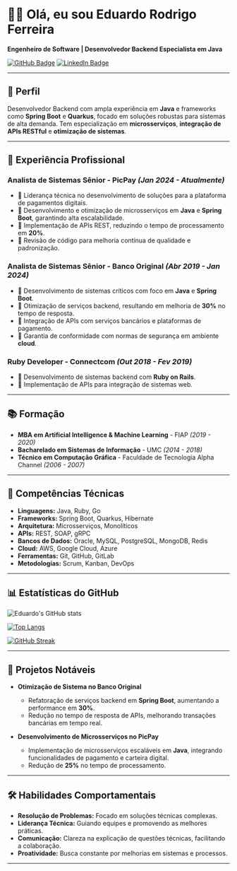 # 👨‍💻 Olá, eu sou Eduardo Rodrigo Ferreira

**Engenheiro de Software | Desenvolvedor Backend Especialista em Java**

[![GitHub Badge](https://img.shields.io/badge/GitHub-ERF88-blue?logo=github)](https://github.com/ERF88) [![LinkedIn Badge](https://img.shields.io/badge/LinkedIn-eduardo--rodrigo--ferreira-blue?logo=linkedin)](https://www.linkedin.com/in/eduardo-rodrigo-ferreira-a4324a69/)

---

## 🎯 **Perfil**

Desenvolvedor Backend com ampla experiência em **Java** e frameworks como **Spring Boot** e **Quarkus**, focado em soluções robustas para sistemas de alta demanda. Tem especialização em **microsserviços**, **integração de APIs RESTful** e **otimização de sistemas**.

---

## 💼 **Experiência Profissional**

### **Analista de Sistemas Sênior - PicPay** *(Jan 2024 - Atualmente)*  
- 🔹 Liderança técnica no desenvolvimento de soluções para a plataforma de pagamentos digitais.
- 🔹 Desenvolvimento e otimização de microsserviços em **Java** e **Spring Boot**, garantindo alta escalabilidade.
- 🔹 Implementação de APIs REST, reduzindo o tempo de processamento em **20%**.
- 🔹 Revisão de código para melhoria contínua de qualidade e padronização.

### **Analista de Sistemas Sênior - Banco Original** *(Abr 2019 - Jan 2024)*  
- 🔹 Desenvolvimento de sistemas críticos com foco em **Java** e **Spring Boot**.
- 🔹 Otimização de serviços backend, resultando em melhoria de **30%** no tempo de resposta.
- 🔹 Integração de APIs com serviços bancários e plataformas de pagamento.
- 🔹 Garantia de conformidade com normas de segurança em ambiente **cloud**.

### **Ruby Developer - Connectcom** *(Out 2018 - Fev 2019)*  
- 🔹 Desenvolvimento de sistemas backend com **Ruby on Rails**.
- 🔹 Implementação de APIs para integração de sistemas web.

---

## 📚 **Formação**

- **MBA em Artificial Intelligence & Machine Learning** - FIAP *(2019 - 2020)*
- **Bacharelado em Sistemas de Informação** - UMC *(2014 - 2018)*
- **Técnico em Computação Gráfica** - Faculdade de Tecnologia Alpha Channel *(2006 - 2007)*

---

## 🔧 **Competências Técnicas**

- **Linguagens:** Java, Ruby, Go
- **Frameworks:** Spring Boot, Quarkus, Hibernate
- **Arquitetura:** Microsserviços, Monolíticos
- **APIs:** REST, SOAP, gRPC
- **Bancos de Dados:** Oracle, MySQL, PostgreSQL, MongoDB, Redis
- **Cloud:** AWS, Google Cloud, Azure
- **Ferramentas:** Git, GitHub, GitLab
- **Metodologias:** Scrum, Kanban, DevOps

---

## 📊 **Estatísticas do GitHub**

![Eduardo's GitHub stats](https://github-readme-stats.vercel.app/api?username=ERF88&show_icons=true&theme=radical)

[![Top Langs](https://github-readme-stats.vercel.app/api/top-langs/?username=ERF88&layout=compact&theme=radical)](https://github.com/ERF88)

[![GitHub Streak](https://github-readme-streak-stats.herokuapp.com?user=ERF88&theme=radical&hide_border=true)](https://git.io/streak-stats)

---

## 🌟 **Projetos Notáveis**

- **Otimização de Sistema no Banco Original**
  - Refatoração de serviços backend em **Spring Boot**, aumentando a performance em **30%**.
  - Redução no tempo de resposta de APIs, melhorando transações bancárias em tempo real.

- **Desenvolvimento de Microsserviços no PicPay**
  - Implementação de microsserviços escaláveis em **Java**, integrando funcionalidades de pagamento e carteira digital.
  - Redução de **25%** no tempo de processamento.

---

## 🛠️ **Habilidades Comportamentais**

- **Resolução de Problemas:** Focado em soluções técnicas complexas.
- **Liderança Técnica:** Guiando equipes e promovendo as melhores práticas.
- **Comunicação:** Clareza na explicação de questões técnicas, facilitando a colaboração.
- **Proatividade:** Busca constante por melhorias em sistemas e processos.

---
